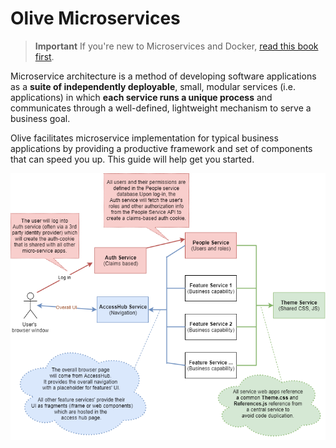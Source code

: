 # Olive Microservices

> **Important** If you're new to Microservices and Docker, [read this book first](https://www.microsoft.com/net/download/thank-you/microservices-architecture-ebook).

Microservice architecture is a method of developing software applications as a **suite of independently deployable**, small, modular services (i.e. applications) in which **each service runs a unique process** and communicates through a well-defined, lightweight mechanism to serve a business goal.

Olive facilitates microservice implementation for typical business applications by providing a productive framework and set of components that can speed you up. This guide will help get you started.

![GitHub Logo](Microservices.Architecture.png)
